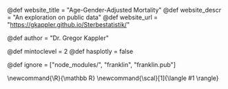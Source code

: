 <!--
Add here global page variables to use throughout your
website.
The website_* must be defined for the RSS to work
-->
@def website_title = "Age-Gender-Adjusted Mortality"
@def website_descr = "An exploration on public data"
@def website_url   = "https://gkappler.github.io/Sterbestatistik/"

@def author = "Dr. Gregor Kappler"

@def mintoclevel = 2
@def hasplotly = false

<!--
Add here files or directories that should be ignored by Franklin, otherwise
these files might be copied and, if markdown, processed by Franklin which
you might not want. Indicate directories by ending the name with a `/`.
-->
@def ignore = ["node_modules/", "franklin", "franklin.pub"]

<!--
Add here global latex commands to use throughout your
pages. It can be math commands but does not need to be.
For instance:
* \newcommand{\phrase}{This is a long phrase to copy.}
-->
\newcommand{\R}{\mathbb R}
\newcommand{\scal}[1]{\langle #1 \rangle}
